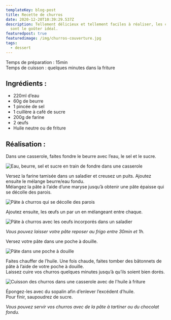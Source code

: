 ```yaml
---
templateKey: blog-post
title: Recette de churros
date: 2020-12-20T10:39:29.537Z
description: Tellement délicieux et tellement faciles à réaliser, les churros
  sont le goûter idéal.
featuredpost: true
featuredimage: /img/churros-couverture.jpg
tags:
  - dessert
---
```

Temps de préparation : 15min\
Temps de cuisson : quelques minutes dans la friture

## Ingrédients :

* 220ml d’eau
* 60g de beurre
* 1 pincée de sel
* 1 cuillère à café de sucre
* 200g de farine
* 2 œufs
* Huile neutre ou de friture

## Réalisation :

Dans une casserole, faites fondre le beurre avec l’eau, le sel et le sucre.

![Eau, beurre, sel et sucre en train de fondre dans une casserole](/img/eau-et-beurre-fondu.jpg "Mélange eau/beurre en train de fondre")

Versez la farine tamisée dans un saladier et creusez un puits. Ajoutez ensuite le mélange beurre/eau fondu. \
Mélangez la pâte à l’aide d’une maryse jusqu’à obtenir une pâte épaisse qui se décolle des parois.

![Pâte à churros qui se décolle des parois ](/img/pate-a-churros-2.jpg "Pâte à churros")

Ajoutez ensuite, les œufs un par un en mélangeant entre chaque.

![Pâte à churros avec les oeufs incorporés dans un saladier](/img/pate-a-churros-3.jpg "Pâte à churros avec les oeufs incorporés")

*Vous pouvez laisser votre pâte reposer au frigo entre 30min et 1h.*

Versez votre pâte dans une poche à douille.

![Pâte dans une poche à douille](/img/poche-a-douille.jpg "Poche à douille")

Faites chauffer de l’huile. Une fois chaude, faites tomber des bâtonnets de pâte à l’aide de votre poche à douille.\
Laissez cuire vos churros quelques minutes jusqu’à qu’ils soient bien dorés.

![Cuisson des churros dans une casserole avec de l'huile à friture ](/img/cuisson-churros.jpg "Cuisson des churros")

Épongez-les avec du sopalin afin d’enlever l’excédent d’huile.\
Pour finir, saupoudrez de sucre.

*Vous pouvez servir vos churros avec de la pâte à tartiner ou du chocolat fondu.*